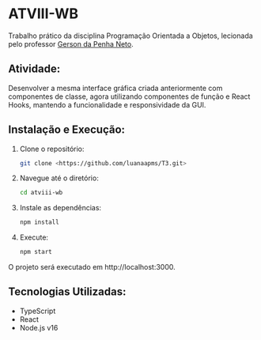 # ATVIII-WB
Trabalho prático da disciplina Programação Orientada a Objetos, lecionada pelo professor [Gerson da Penha Neto](https://github.com/gerson-pn).

## Atividade:
Desenvolver a mesma interface gráfica criada anteriormente com componentes de classe, agora utilizando componentes de função e React Hooks, mantendo a funcionalidade e responsividade da GUI.

## Instalação e Execução:

1. Clone o repositório:
    
    ```bash
    git clone <https://github.com/luanaapms/T3.git>
    
    ```
    
2. Navegue até o diretório:
    
    ```bash
    cd atviii-wb
    
    ```
    
3. Instale as dependências:
    
    ```bash
    npm install
    
    ```
    
4. Execute:
    ```bash
    npm start
    
    ```

O projeto será executado em http://localhost:3000.


## Tecnologias Utilizadas:

- TypeScript
- React
- Node.js v16
